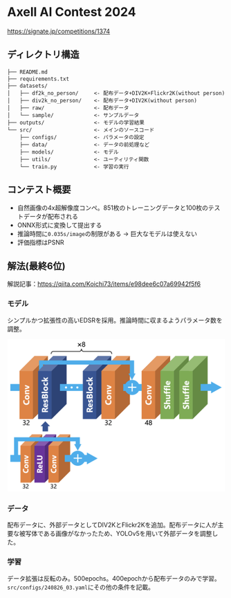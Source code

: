 # Axell AI Contest 2024
https://signate.jp/competitions/1374

## ディレクトリ構造

    ├── README.md
    ├── requirements.txt
    ├── datasets/
    │   ├── df2k_no_person/     <- 配布データ+DIV2K+Flickr2K(without person)
    │   ├── div2k_no_person/    <- 配布データ+DIV2K(without person)
    │   ├── raw/                <- 配布データ
    │   └── sample/             <- サンプルデータ
    ├── outputs/                <- モデルの学習結果
    └── src/                    <- メインのソースコード
        ├── configs/            <- パラメータの設定
        ├── data/               <- データの前処理など
        ├── models/             <- モデル
        ├── utils/              <- ユーティリティ関数
        └── train.py            <- 学習の実行

## コンテスト概要
- 自然画像の4x超解像度コンペ。851枚のトレーニングデータと100枚のテストデータが配布される
- ONNX形式に変換して提出する
- 推論時間に`0.035s/image`の制限がある → 巨大なモデルは使えない
- 評価指標はPSNR

## 解法(最終6位)
解説記事：https://qiita.com/Koichi73/items/e98dee6c07a69942f5f6


### モデル
シンプルかつ拡張性の高いEDSRを採用。推論時間に収まるようパラメータ数を調整。

![EDSR](edsr.png)

### データ
配布データに、外部データとしてDIV2KとFlickr2Kを追加。配布データに人が主要な被写体である画像がなかったため、YOLOv5を用いて外部データを調整した。

### 学習
データ拡張は反転のみ。500epochs。400epochから配布データのみで学習。  
`src/configs/240826_03.yaml`にその他の条件を記載。
